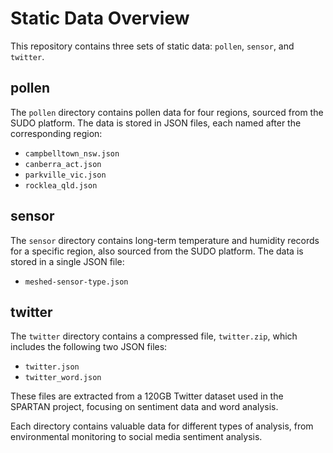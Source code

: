 # Static Data Overview

This repository contains three sets of static data: `pollen`, `sensor`, and `twitter`.

## pollen

The `pollen` directory contains pollen data for four regions, sourced from the SUDO platform. The data is stored in JSON files, each named after the corresponding region:

- `campbelltown_nsw.json`
- `canberra_act.json`
- `parkville_vic.json`
- `rocklea_qld.json`

## sensor

The `sensor` directory contains long-term temperature and humidity records for a specific region, also sourced from the SUDO platform. The data is stored in a single JSON file:

- `meshed-sensor-type.json`

## twitter

The `twitter` directory contains a compressed file, `twitter.zip`, which includes the following two JSON files:

- `twitter.json`
- `twitter_word.json`

These files are extracted from a 120GB Twitter dataset used in the SPARTAN project, focusing on sentiment data and word analysis.


Each directory contains valuable data for different types of analysis, from environmental monitoring to social media sentiment analysis.
